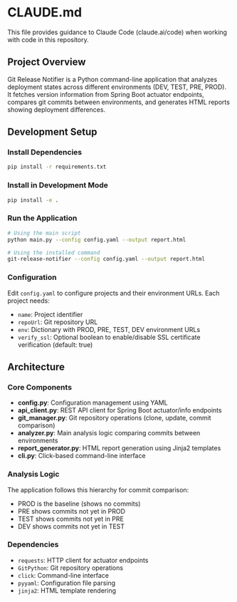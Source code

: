 # CLAUDE.md

This file provides guidance to Claude Code (claude.ai/code) when working with code in this repository.

## Project Overview

Git Release Notifier is a Python command-line application that analyzes deployment states across different environments (DEV, TEST, PRE, PROD). It fetches version information from Spring Boot actuator endpoints, compares git commits between environments, and generates HTML reports showing deployment differences.

## Development Setup

### Install Dependencies
```bash
pip install -r requirements.txt
```

### Install in Development Mode
```bash
pip install -e .
```

### Run the Application
```bash
# Using the main script
python main.py --config config.yaml --output report.html

# Using the installed command
git-release-notifier --config config.yaml --output report.html
```

### Configuration
Edit `config.yaml` to configure projects and their environment URLs. Each project needs:
- `name`: Project identifier
- `repoUrl`: Git repository URL  
- `env`: Dictionary with PROD, PRE, TEST, DEV environment URLs
- `verify_ssl`: Optional boolean to enable/disable SSL certificate verification (default: true)

## Architecture

### Core Components

- **config.py**: Configuration management using YAML
- **api_client.py**: REST API client for Spring Boot actuator/info endpoints
- **git_manager.py**: Git repository operations (clone, update, commit comparison)
- **analyzer.py**: Main analysis logic comparing commits between environments
- **report_generator.py**: HTML report generation using Jinja2 templates
- **cli.py**: Click-based command-line interface

### Analysis Logic

The application follows this hierarchy for commit comparison:
- PROD is the baseline (shows no commits)
- PRE shows commits not yet in PROD
- TEST shows commits not yet in PRE  
- DEV shows commits not yet in TEST

### Dependencies

- `requests`: HTTP client for actuator endpoints
- `GitPython`: Git repository operations
- `click`: Command-line interface
- `pyyaml`: Configuration file parsing
- `jinja2`: HTML template rendering